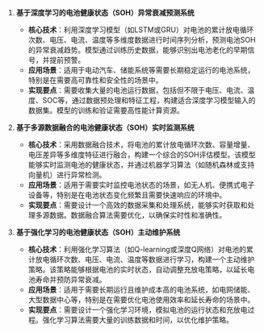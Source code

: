 1. **基于深度学习的电池健康状态（SOH）异常衰减预测系统**
   - **核心技术**：利用深度学习模型（如LSTM或GRU）对电池的累计放电循环次数、电压、电流、温度等多维度数据进行时间序列分析，预测电池SOH的异常衰减趋势。模型通过训练历史数据，能够识别出电池老化的早期信号，并提前预警。
   - **应用场景**：适用于电动汽车、储能系统等需要长期稳定运行的电池系统，特别是在需要高可靠性和安全性的场景中。
   - **实现要点**：需要收集大量的电池运行数据，包括但不限于电压、电流、温度、SOC等，通过数据预处理和特征工程，构建适合深度学习模型输入的数据集。模型的训练和验证需要高性能计算资源。

2. **基于多源数据融合的电池健康状态（SOH）实时监测系统**
   - **核心技术**：采用数据融合技术，将电池的累计放电循环次数、容量增量、电压差异等多维度特征进行融合，构建一个综合的SOH评估模型。该模型能够实时监测电池的健康状态，并通过机器学习算法（如随机森林或支持向量机）进行异常检测。
   - **应用场景**：适用于需要实时监控电池状态的场景，如无人机、便携式电子设备等，特别是在电池状态变化频繁且需要快速响应的环境中。
   - **实现要点**：需要设计一个高效的数据采集和处理系统，能够实时获取和处理多源数据。数据融合算法需要优化，以确保实时性和准确性。

3. **基于强化学习的电池健康状态（SOH）主动维护系统**
   - **核心技术**：利用强化学习算法（如Q-learning或深度Q网络）对电池的累计放电循环次数、电压、电流、温度等数据进行学习，构建一个主动维护策略。该策略能够根据电池的实时状态，自动调整充放电策略，以延长电池寿命并预防异常衰减。
   - **应用场景**：适用于需要长期运行且维护成本高的电池系统，如电网储能、大型数据中心等，特别是在需要优化电池使用效率和延长寿命的场景中。
   - **实现要点**：需要设计一个强化学习环境，模拟电池的运行状态和充放电过程。强化学习算法需要大量的训练数据和时间，以优化维护策略。